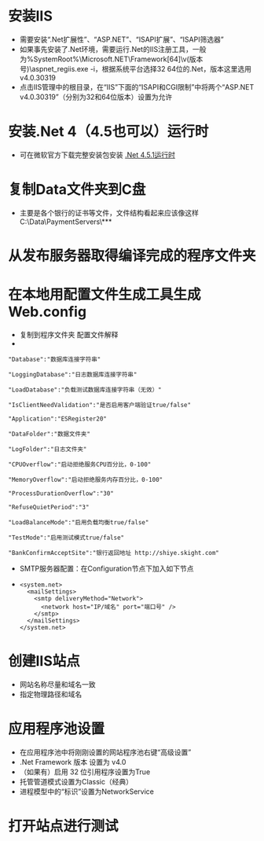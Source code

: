 # 安装IIS
- 需要安装“.Net扩展性”、“ASP.NET”、“ISAPI扩展”、“ISAPI筛选器”
- 如果事先安装了.Net环境，需要运行.Net的IIS注册工具，一般为%SystemRoot%\Microsoft.NET\Framework[64]\v(版本号)\aspnet_regiis.exe -i，根据系统平台选择32 64位的.Net，版本这里选用v4.0.30319
- 点击IIS管理中的根目录，在“IIS”下面的“ISAPI和CGI限制”中将两个“ASP.NET v4.0.30319”（分别为32和64位版本）设置为允许
# 安装.Net 4（4.5也可以）运行时
- 可在微软官方下载完整安装包安装 [.Net 4.5.1运行时](http://download.microsoft.com/download/1/6/7/167F0D79-9317-48AE-AEDB-17120579F8E2/NDP451-KB2858728-x86-x64-AllOS-ENU.exe ".Net 4.5.1运行时")
# 复制Data文件夹到C盘
- 主要是各个银行的证书等文件，文件结构看起来应该像这样C:\Data\PaymentServers\\***
# 从发布服务器取得编译完成的程序文件夹
# 在本地用配置文件生成工具生成Web.config
- 复制到程序文件夹
配置文件解释
- 

	"Database":"数据库连接字符串"

	"LoggingDatabase":"日志数据库连接字符串"

	"LoadDatabase":"负载测试数据库连接字符串（无效）"

	"IsClientNeedValidation":"是否启用客户端验证true/false"

	"Application":"ESRegister20"

	"DataFolder":"数据文件夹"

	"LogFolder":"日志文件夹"

	"CPUOverflow":"启动拒绝服务CPU百分比，0-100"

	"MemoryOverflow":"启动拒绝服务内存百分比，0-100"

	"ProcessDurationOverflow":"30"

	"RefuseQuietPeriod":"3"

	"LoadBalanceMode":"启用负载均衡true/false"

	"TestMode":"启用测试模式true/false"

	"BankConfirmAcceptSite":"银行返回地址 http://shiye.skight.com"
- SMTP服务器配置：在Configuration节点下加入如下节点
- 	
	  <system.net>
	    <mailSettings>
	      <smtp deliveryMethod="Network">
	        <network host="IP/域名" port="端口号" />
	      </smtp>
	    </mailSettings>
	  </system.net>


# 创建IIS站点
- 网站名称尽量和域名一致
- 指定物理路径和域名
# 应用程序池设置
- 在应用程序池中将刚刚设置的网站程序池右键“高级设置”
- .Net Framework 版本 设置为 v4.0
- （如果有）启用 32 位引用程序设置为True
- 托管管道模式设置为Classic（经典）
- 进程模型中的“标识”设置为NetworkService
# 打开站点进行测试